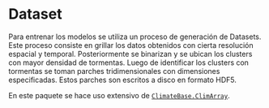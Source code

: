 # Dataset

Para entrenar los modelos se utiliza un proceso de generación de Datasets.
Este proceso consiste en grillar los datos obtenidos con cierta resolución espacial y temporal. 
Posteriormente se binarizan y se ubican los clusters con mayor densidad de tormentas. 
Luego de identificar los clusters con tormentas se toman parches tridimensionales con dimensiones especificadas. 
Estos parches son escritos a disco en formato HDF5.

En este paquete se hace uso extensivo de [`ClimateBase.ClimArray`](https://juliaclimate.github.io/ClimateBase.jl/dev/#ClimArray:-the-core-data-structure).


